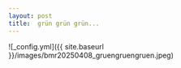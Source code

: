 ```yaml
---
layout: post
title:  grün grün grün...
---
```


![_config.yml]({{ site.baseurl }}/images/bmr20250408_gruengruengruen.jpeg)
